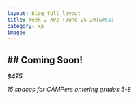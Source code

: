 ```yaml
---
layout: blog_full_layout
title: Week 2 XP2 (June 25-29)&#58; 
category: xp
image: 
---
```


## ## Coming Soon!





**_$475_**

*15 spaces for CAMPers entering grades 5-8*
